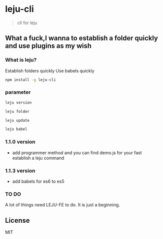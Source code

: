 # leju-cli 

> cli for leju


## What a fuck,I wanna to establish a folder quickly and use plugins as my wish

### What is leju?

Establish folders quickly
Use babels quickly

```bash
npm install -g leju-cli
```

### parameter

```bash
leju version
```

```bash
leju folder
```

```bash
leju update
```

```bash
leju babel
```

### 1.1.0 version

+ add programmer method and you can find demo.js for your fast establish a leju command

### 1.1.3 version

+ add babels for es6 to es5


### TO DO

A lot of things need LEJU-FE to do. It is just a beginning.


## License

MIT
